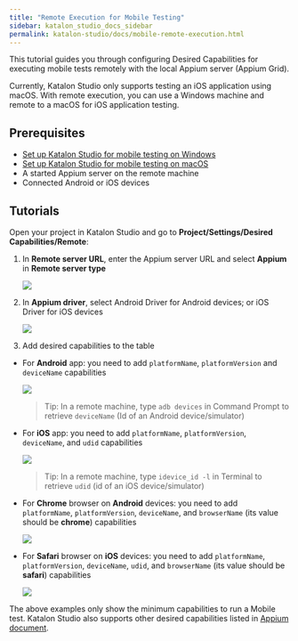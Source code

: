 ```yaml
---
title: "Remote Execution for Mobile Testing"
sidebar: katalon_studio_docs_sidebar
permalink: katalon-studio/docs/mobile-remote-execution.html
---
```

This tutorial guides you through configuring Desired Capabilities for executing mobile tests remotely with the local Appium server (Appium Grid).

Currently, Katalon Studio only supports testing an iOS application using macOS. With remote execution, you can use a Windows machine and remote to a macOS for iOS application testing.

## Prerequisites

- [Set up Katalon Studio for mobile testing on Windows](https://docs.katalon.com/katalon-studio/docs/mobile-on-windows.html)
- [Set up Katalon Studio for mobile testing on macOS](https://docs.katalon.com/katalon-studio/docs/mobile-on-macos.html)
- A started Appium server on the remote machine
- Connected Android or iOS devices

## Tutorials

Open your project in Katalon Studio and go to **Project/Settings/Desired Capabilities/Remote**:

1. In **Remote server URL**, enter the Appium server URL and select **Appium** in **Remote server type**

   <img src="https://github.com/katalon-studio/docs-images/raw/master/katalon-studio/docs/mobile-remote-execution/remote.png">

2. In **Appium driver**, select Android Driver for Android devices; or iOS Driver for iOS devices

   <img src="https://github.com/katalon-studio/docs-images/raw/master/katalon-studio/docs/mobile-remote-execution/remote1.png">

3. Add desired capabilities to the table

* For **Android** app: you need to add `platformName`, `platformVersion` and `deviceName` capabilities
   
   <img src="https://github.com/katalon-studio/docs-images/raw/master/katalon-studio/docs/mobile-remote-execution/remote3.png">

   > Tip: In a remote machine, type ```adb devices``` in Command Prompt to retrieve `deviceName` (Id of an Android device/simulator)

* For **iOS** app: you need to add `platformName`, `platformVersion`, `deviceName`, and `udid` capabilities
   
   <img src="https://github.com/katalon-studio/docs-images/raw/master/katalon-studio/docs/mobile-remote-execution/remote4.png">

   > Tip: In a remote machine, type ```idevice_id -l``` in Terminal to retrieve `udid` (id of an iOS device/simulator)

* For **Chrome** browser on **Android** devices: you need to add `platformName`, `platformVersion`, `deviceName`, and `browserName` (its value should be **chrome**) capabilities
   
   <img src="https://github.com/katalon-studio/docs-images/raw/master/katalon-studio/docs/mobile-remote-execution/remote5.png">


* For **Safari** browser on **iOS** devices: you need to add `platformName`, `platformVersion`, `deviceName`, `udid`, and `browserName` (its value should be **safari**) capabilities
   
   <img src="https://github.com/katalon-studio/docs-images/raw/master/katalon-studio/docs/mobile-remote-execution/remote6.png">

The above examples only show the minimum capabilities to run a Mobile test. Katalon Studio also supports other desired capabilities listed in [Appium document](http://appium.io/docs/en/writing-running-appium/caps/#general-capabilities).
